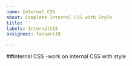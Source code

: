 ```yaml
---
name: Internal CSS
about: Complete Internal CSS with Style
title: ''
labels: InternalCSS
assignees: fansari18

---
```


##Internal CSS 
-work on internal CSS with style
